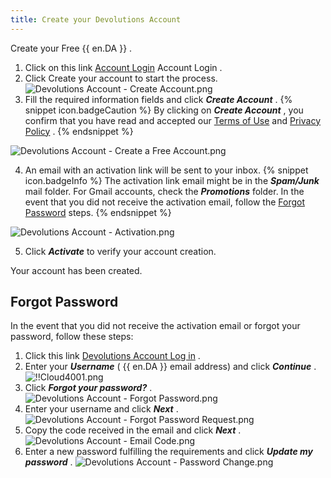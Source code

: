 ```yaml
---
title: Create your Devolutions Account
---
```

Create your Free {{ en.DA }} . 

1. Click on this link [Account Login](https://portal.devolutions.com/) Account Login . 
1. Click Create your account to start the process.  
![Devolutions Account - Create Account.png](https://webdevolutions.azureedge.net/docs/en/cloud/Cloud4014.png) 
1. Fill the required information fields and click ***Create Account*** . 
{% snippet icon.badgeCaution %} 
By clicking on ***Create Account*** , you confirm that you have read and accepted our [Terms of Use](https://devolutions.net/legal/online-services-terms) and [Privacy Policy](https://devolutions.net/legal) . 
{% endsnippet %}  

![Devolutions Account - Create a Free Account.png](https://webdevolutions.azureedge.net/docs/en/cloud/Cloud4015.png) 

4. An email with an activation link will be sent to your inbox. 
{% snippet icon.badgeInfo %} 
The activation link email might be in the ***Spam/Junk*** mail folder. 
For Gmail accounts, check the ***Promotions*** folder. 
In the event that you did not receive the activation email, follow the <a href="#password">Forgot Password</a> steps. 
{% endsnippet %}  

![Devolutions Account - Activation.png](https://webdevolutions.azureedge.net/docs/en/cloud/Cloud4023.png) 

5. Click ***Activate*** to verify your account creation.  

Your account has been created. 

## Forgot Password <a name="password"></a>

In the event that you did not receive the activation email or forgot your password, follow these steps: 

1. Click this link [Devolutions Account Log in](https://portal.devolutions.com/) . 
1. Enter your ***Username*** ( {{ en.DA }} email address) and click ***Continue*** .  
![!!Cloud4001.png](https://webdevolutions.azureedge.net/docs/en/cloud/Cloud4001.png) 
1. Click ***Forgot your password?*** .  
![Devolutions Account - Forgot Password.png](https://webdevolutions.azureedge.net/docs/en/cloud/Cloud4024.png) 
1. Enter your username and click ***Next*** .  
![Devolutions Account - Forgot Password Request.png](https://webdevolutions.azureedge.net/docs/en/cloud/Cloud4025.png) 
1. Copy the code received in the email and click ***Next*** .  
![Devolutions Account - Email Code.png](https://webdevolutions.azureedge.net/docs/en/cloud/Cloud4026.png) 
1. Enter a new password fulfilling the requirements and click ***Update my password*** .
![Devolutions Account - Password Change.png](https://webdevolutions.azureedge.net/docs/en/cloud/Cloud4027.png) 

